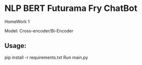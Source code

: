 # NLP BERT Futurama Fry ChatBot
HomeWork 1

Model: Cross-encoder/Bi-Encoder

## Usage:
pip install -r requirements.txt
Run main.py
